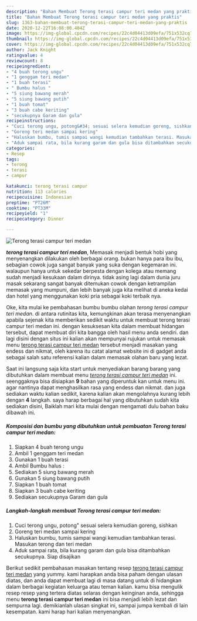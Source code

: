 ```yaml
---
description: "Bahan Membuat Terong terasi campur teri medan yang praktis"
title: "Bahan Membuat Terong terasi campur teri medan yang praktis"
slug: 1363-bahan-membuat-terong-terasi-campur-teri-medan-yang-praktis
date: 2020-12-22T16:08:00.404Z
image: https://img-global.cpcdn.com/recipes/22c4d04413d09efa/751x532cq70/terong-terasi-campur-teri-medan-foto-resep-utama.jpg
thumbnail: https://img-global.cpcdn.com/recipes/22c4d04413d09efa/751x532cq70/terong-terasi-campur-teri-medan-foto-resep-utama.jpg
cover: https://img-global.cpcdn.com/recipes/22c4d04413d09efa/751x532cq70/terong-terasi-campur-teri-medan-foto-resep-utama.jpg
author: Jack Knight
ratingvalue: 4
reviewcount: 8
recipeingredient:
- "4 buah terong ungu"
- "1 genggam teri medan"
- "1 buah terasi"
- " Bumbu halus "
- "5 siung bawang merah"
- "5 siung bawang putih"
- "1 buah tomat"
- "3 buah cabe keriting"
- "secukupnya Garam dan gula"
recipeinstructions:
- "Cuci terong ungu, potong&#34; sesuai selera kemudian goreng, sishkan"
- "Goreng teri medan sampai kering"
- "Haluskan bumbu, tumis sampai wangi kemudian tambahkan terasi. Masukan terong dan teri medan"
- "Aduk sampai rata, bila kurang garam dan gula bisa ditambahkan secukupnya. Siap disajikan"
categories:
- Resep
tags:
- terong
- terasi
- campur

katakunci: terong terasi campur 
nutrition: 113 calories
recipecuisine: Indonesian
preptime: "PT26M"
cooktime: "PT33M"
recipeyield: "1"
recipecategory: Dinner

---
```



![Terong terasi campur teri medan](https://img-global.cpcdn.com/recipes/22c4d04413d09efa/751x532cq70/terong-terasi-campur-teri-medan-foto-resep-utama.jpg)

<b><i>terong terasi campur teri medan</i></b>, Memasak menjadi bentuk hobi yang menyenangkan dilakukan oleh berbagai orang. bukan hanya para ibu ibu, sebagian cowok juga sangat banyak yang suka dengan kegemaran ini. walaupun hanya untuk sekedar berpesta dengan kolega atau memang sudah menjadi kesukaan dalam dirinya. tidak asing lagi dalam dunia juru masak sekarang sangat banyak ditemukan cowok dengan ketrampilan memasak yang mumpuni, dan lebih banyak juga kita melihat di aneka kedai dan hotel yang menggunakan koki pria sebagai koki terbaik nya.

Oke, kita mulai ke pembahasan bumbu bumbu olahan <i>terong terasi campur teri medan</i>. di antara rutinitas kita, kemungkinan akan terasa menyenangkan apabila sejenak kita memberikan sedikit waktu untuk membuat terong terasi campur teri medan ini. dengan kesuksesan kita dalam membuat hidangan tersebut, dapat membuat diri kita bangga oleh hasil menu anda sendiri. dan lagi disini dengan situs ini kalian akan mempunyai rujukan untuk memasak menu <u>terong terasi campur teri medan</u> tersebut menjadi masakan yang endess dan nikmat, oleh karena itu catat alamat website ini di gadget anda sebagai salah satu referensi kalian dalam memasak olahan baru yang lezat.




Saat ini langsung saja kita start untuk menyediakan barang barang yang dibutuhkan dalam membuat menu <u><i>terong terasi campur teri medan</i></u> ini. seenggaknya bisa disiapkan <b>9</b> bahan yang diperuntuk kan untuk menu ini. agar nantinya dapat menghasilkan rasa yang endess dan nikmat. dan juga sediakan waktu kalian sedikit, karena kalian akan mengolahnya kurang lebih dengan <b>4</b> langkah. saya harap berbagai hal yang dibutuhkan sudah kita sediakan disini, Baiklah mari kita mulai dengan mengamati dulu bahan baku dibawah ini.

<!--inarticleads1-->

##### Komposisi dan bumbu yang dibutuhkan untuk pembuatan Terong terasi campur teri medan:

1. Siapkan 4 buah terong ungu
1. Ambil 1 genggam teri medan
1. Gunakan 1 buah terasi
1. Ambil  Bumbu halus :
1. Sediakan 5 siung bawang merah
1. Gunakan 5 siung bawang putih
1. Siapkan 1 buah tomat
1. Siapkan 3 buah cabe keriting
1. Sediakan secukupnya Garam dan gula




<!--inarticleads2-->

##### Langkah-langkah membuat Terong terasi campur teri medan:

1. Cuci terong ungu, potong&#34; sesuai selera kemudian goreng, sishkan
1. Goreng teri medan sampai kering
1. Haluskan bumbu, tumis sampai wangi kemudian tambahkan terasi. Masukan terong dan teri medan
1. Aduk sampai rata, bila kurang garam dan gula bisa ditambahkan secukupnya. Siap disajikan




Berikut sedikit pembahasan masakan tentang resep <u>terong terasi campur teri medan</u> yang yummy. kami harapkan anda bisa paham dengan ulasan diatas, dan anda dapat membuat lagi di masa datang untuk di hidangkan dalam berbagai kegiatan keluarga atau teman kalian. kamu bisa mengulik resep resep yang tertera diatas selaras dengan keinginan anda, sehingga menu <b>terong terasi campur teri medan</b> ini bisa menjadi lebih lezat dan sempurna lagi. demikianlah ulasan singkat ini, sampai jumpa kembali di lain kesempatan. kami harap hari kalian menyenangkan.

